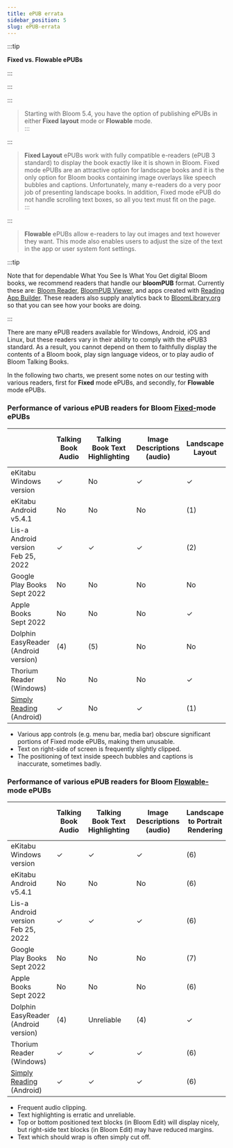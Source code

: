 ```yaml
---
title: ePUB errata
sidebar_position: 5
slug: ePUB-errata
---
```




:::tip

**Fixed vs. Flowable ePUBs**  

:::

::: 



:::

> Starting with Bloom 5.4, you have the option of publishing ePUBs in either **Fixed** **layout** mode or **Flowable** mode.   
::: 



:::

> **Fixed Layout** ePUBs work with fully compatible e-readers (ePUB 3 standard) to display the book exactly like it is shown in Bloom. Fixed mode ePUBs are an attractive option for landscape books and it is the only option for Bloom books containing image overlays like speech bubbles and captions. Unfortunately, many e-readers do a very poor job of presenting landscape books. In addition, Fixed mode ePUB do not handle scrolling text boxes, so all you text must fit on the page.  
::: 



:::

> **Flowable** ePUBs allow e-readers to lay out images and text however they want. This mode also enables users to adjust the size of the text in the app or user system font settings. 


:::tip

Note that for dependable What You See Is What You Get digital Bloom books, we recommend readers that handle our **bloomPUB** format. Currently these are: [Bloom Reader](https://bloomlibrary.org/page/create/bloom-reader), [BloomPUB Viewer](https://github.com/BloomBooks/bloompub-viewer/releases), and apps created with [Reading App Builder](https://software.sil.org/readingappbuilder/). These readers also supply analytics back to [BloomLibrary.org](http://BloomLibrary.org) so that you can see how your books are doing.

:::



There are many ePUB readers available for Windows, Android, iOS and Linux, but these readers vary in their ability to comply with the ePUB3 standard. As a result, you cannot depend on them to faithfully display the contents of a Bloom book, play sign language videos, or to play audio of Bloom Talking Books.


In the following two charts, we present some notes on our testing with various readers, first for **Fixed** mode ePUBs, and secondly, for **Flowable** mode ePUBs. 


### Performance of various ePUB readers for Bloom <u>Fixed-</u>mode ePUBs


|                                                                                                  | Talking Book Audio | Talking Book Text Highlighting | Image Descriptions (audio) | Landscape Layout | Sign Language | Overlay Bubbles (e.g. comics) |
| ------------------------------------------------------------------------------------------------ | ------------------ | ------------------------------ | -------------------------- | ---------------- | ------------- | ----------------------------- |
| eKitabu Windows<br/>version                                                                      | ✓                  | No                             | ✓                          | ✓                | ✓             | ✓                             |
| eKitabu Android<br/>v5.4.1                                                                       | No                 | No                             | No                         | (1)              | (1)           | ✓                             |
| Lis-a<br/>Android version<br/>Feb 25, 2022                                                       | ✓                  | ✓                              | ✓                          | (2)              | (2)           | (3)                           |
| Google Play Books<br/>Sept 2022                                                                  | No                 | No                             | No                         | No               | No            | No                            |
| Apple Books<br/>Sept 2022                                                                        | No                 | No                             | No                         | ✓                | ✓             | (3)                           |
| Dolphin EasyReader<br/>(Android version)                                                         | (4)                | (5)                            | No                         | No               | No            | (3)                           |
| Thorium Reader (Windows)                                                                         | No                 | No                             | No                         | ✓                | ✓             | ✓                             |
| [Simply Reading ](https://play.google.com/store/apps/details?id=aeldata.simply.reading)(Android) | ✓                  | No                             | ✓                          | (1)              | (1)           | ✓                             |

- Various app controls (e.g. menu bar, media bar) obscure significant portions of Fixed mode ePUBs, making them unusable.
- Text on right-side of screen is frequently slightly clipped.
- The positioning of text inside speech bubbles and captions is inaccurate, sometimes badly.

### Performance of various ePUB readers for Bloom <u>Flowable-</u>mode ePUBs


|                                                                                                  | Talking Book Audio | Talking Book Text Highlighting | Image Descriptions (audio) | Landscape to Portrait Rendering | Sign Language | **Overlay Bubbles (e.g. comics)** |
| ------------------------------------------------------------------------------------------------ | ------------------ | ------------------------------ | -------------------------- | ------------------------------- | ------------- | --------------------------------- |
| eKitabu Windows<br/>version                                                                      | ✓                  | ✓                              | ✓                          | (6)                             | ✓             | N/A                               |
| eKitabu Android<br/>v5.4.1                                                                       | No                 | No                             | No                         | (6)                             | ✓             | N/A                               |
| Lis-a<br/>Android version<br/>Feb 25, 2022                                                       | ✓                  | ✓                              | ✓                          | (6)                             | ✓             | N/A                               |
| Google Play Books<br/>Sept 2022                                                                  | No                 | No                             | No                         | (7)                             | No            | N/A                               |
| Apple Books<br/>Sept 2022                                                                        | No                 | No                             | No                         | (6)                             | ✓             | N/A                               |
| Dolphin EasyReader<br/>(Android version)                                                         | (4)                | Unreliable                     | (4)                        | ✓                               | No            | N/A                               |
| Thorium Reader (Windows)                                                                         | ✓                  | ✓                              | ✓                          | (6)                             | ✓             | N/A                               |
| [Simply Reading ](https://play.google.com/store/apps/details?id=aeldata.simply.reading)(Android) | ✓                  | ✓                              | ✓                          | (6)                             | ✓             | N/A                               |

- Frequent audio clipping.
- Text highlighting is erratic and unreliable.
- Top or bottom positioned text blocks (in Bloom Edit) will display nicely, but right-side text blocks (in Bloom Edit) may have reduced margins.
- Text which should wrap is often simply cut off.
